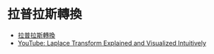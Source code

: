 # 拉普拉斯轉換

* [拉普拉斯轉換](https://zh.wikipedia.org/zh-tw/%E6%8B%89%E6%99%AE%E6%8B%89%E6%96%AF%E5%8F%98%E6%8D%A2)
* [YouTube: Laplace Transform Explained and Visualized Intuitively](https://www.youtube.com/watch?v=6MXMDrs6ZmA&list=PLZGnAhii0wHwcPEDFMjSOUNZ6r5EEPfUh&index=3)
